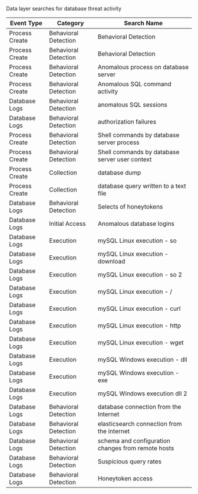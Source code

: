 Data layer searches for database threat activity

| Event Type     | Category             | Search Name                                        |
|----------------|----------------------|----------------------------------------------------|
| Process Create | Behavioral Detection | Behavioral Detection                               |
| Process Create | Behavioral Detection | Behavioral Detection                               |
| Process Create | Behavioral Detection | Anomalous process on database server               |
| Process Create | Behavioral Detection | Anomalous SQL command activity                     |
| Database Logs  | Behavioral Detection | anomalous SQL sessions                             |
| Database Logs  | Behavioral Detection | authorization failures                             |
| Process Create | Behavioral Detection | Shell commands by database server process          |
| Process Create | Behavioral Detection | Shell commands by database server user context     |
| Process Create | Collection           | database dump                                      |
| Process Create | Collection           | database query written to a text file              |
| Database Logs  | Behavioral Detection | Selects of honeytokens                             |
| Database Logs  | Initial Access       | Anomalous database logins                          |
| Database Logs  | Execution            | mySQL Linux execution - so                         |
| Database Logs  | Execution            | mySQL Linux execution - download                   |
| Database Logs  | Execution            | mySQL Linux execution - so 2                       |
| Database Logs  | Execution            | mySQL Linux execution - /                          |
| Database Logs  | Execution            | mySQL Linux execution  - curl                      |
| Database Logs  | Execution            | mySQL Linux execution - http                       |
| Database Logs  | Execution            | mySQL Linux execution - wget                       |
| Database Logs  | Execution            | mySQL Windows execution - dll                      |
| Database Logs  | Execution            | mySQL Windows execution - exe                      |
| Database Logs  | Execution            | mySQL Windows execution dll 2                      |
| Database Logs  | Behavioral Detection | database connection from the Internet              |
| Database Logs  | Behavioral Detection | elasticsearch connection from the internet         |
| Database Logs  | Behavioral Detection | schema and configuration changes from remote hosts |
| Database Logs  | Behavioral Detection | Suspicious query rates                             |
| Database Logs  | Behavioral Detection | Honeytoken access                                  |
